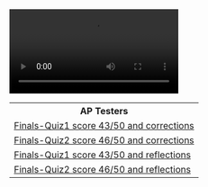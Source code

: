 <div id="video_wrapper">
  <video autoplay loop>
    <source src="https://drive.google.com/uc?export=view&id=1VtQKnX2G4SAtIn-J8Y7w5Jb1MN09LAkv" type="video/mp4">
  </video>
</div>

<table>
   <tr>
    <th>AP Testers</th>
   </tr>
   
   <tr>
    <td><a href="https://github.com/TianbinLiu/Tianbin-Github/wiki/AP-Testers#finals-quiz1-score4350-and-corrections">Finals-Quiz1 score 43/50 and corrections</a></td>
   </tr>

  
   <tr>
    <td><a href="https://github.com/TianbinLiu/Tianbin-Github/wiki/AP-Testers#finals-quiz2-score4650-and-corrections">Finals-Quiz2 score 46/50 and corrections</a></td>
   </tr>
  
  
   <tr>
    <td><a href="https://github.com/TianbinLiu/Tianbin-Github/wiki/AP-Testers#finals-quiz1-score4350-and-reflections">Finals-Quiz1 score 43/50 and reflections</a></td>
   </tr>
  
   <tr>
    <td><a href="https://github.com/TianbinLiu/Tianbin-Github/wiki/AP-Testers#finals-quiz1-score4650-and-reflections">Finals-Quiz2 score 46/50 and reflections</a></td>
   </tr>
